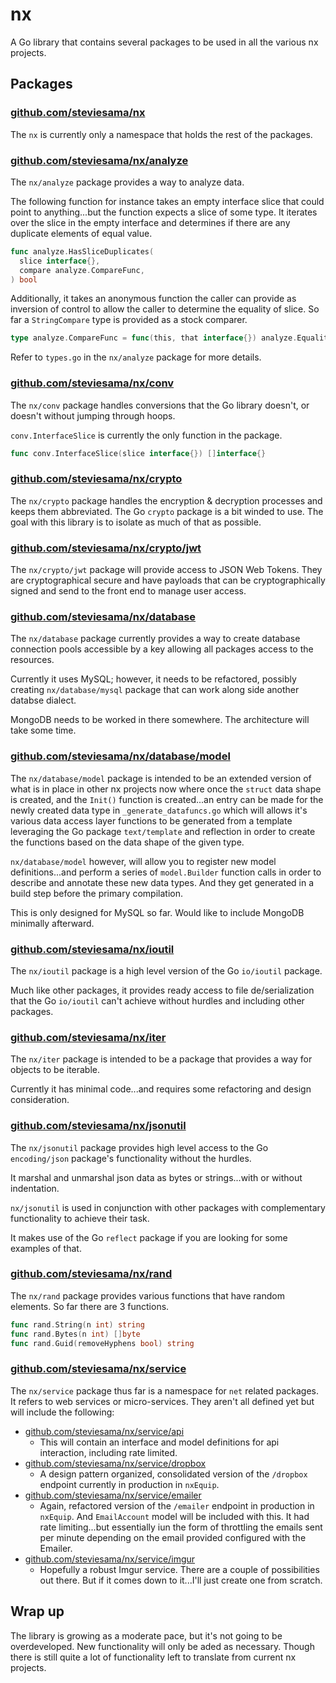 # nx

A Go library that contains several packages to be used in all the various nx projects.

## Packages

### [github.com/steviesama/nx](https://github.com/steviesama/nx)

The `nx` is currently only a namespace that holds the rest of the packages.

### [github.com/steviesama/nx/analyze](https://github.com/steviesama/nx/tree/master/analyze)

The `nx/analyze` package provides a way to analyze data. 

The following function for instance takes an empty interface slice that could point to anything...but the function expects a slice of some type. It iterates over the slice in the empty interface and determines if there are any duplicate elements of equal value.

```go
func analyze.HasSliceDuplicates(
  slice interface{},
  compare analyze.CompareFunc,
) bool
```

Additionally, it takes an anonymous function the caller can provide as inversion of control to allow the caller to determine the equality of slice. So far a `StringCompare` type is provided as a stock comparer.

```go
type analyze.CompareFunc = func(this, that interface{}) analyze.Equality
```

Refer to `types.go` in the `nx/analyze` package for more details.

### [github.com/steviesama/nx/conv](https://github.com/steviesama/nx/tree/master/conv)

The `nx/conv` package handles conversions that the Go library doesn't, or doesn't without jumping through hoops.

`conv.InterfaceSlice` is currently the only function in the package.

```go
func conv.InterfaceSlice(slice interface{}) []interface{}
```

### [github.com/steviesama/nx/crypto](https://github.com/steviesama/nx/tree/master/crypto)

The `nx/crypto` package handles the encryption & decryption processes and keeps them abbreviated. The Go `crypto` package is a bit winded to use. The goal with this library is to isolate as much of that as possible.

### [github.com/steviesama/nx/crypto/jwt](https://github.com/steviesama/nx/tree/master/crypto/jwt)

The `nx/crypto/jwt` package will provide access to JSON Web Tokens. They are cryptographical secure and have payloads that can be cryptographically signed and send to the front end to manage user access.

### [github.com/steviesama/nx/database](https://github.com/steviesama/nx/tree/master/database)

The `nx/database` package currently provides a way to create database connection pools accessible by a key allowing all packages access to the resources.

Currently it uses MySQL; however, it needs to be refactored, possibly creating `nx/database/mysql` package that can work along side another databse dialect.

MongoDB needs to be worked in there somewhere. The architecture will take some time.

### [github.com/steviesama/nx/database/model](https://github.com/steviesama/nx/tree/master/database/model)

The `nx/database/model` package is intended to be an extended version of what is in place in other nx projects now where once the `struct` data shape is created, and the `Init()` function is created...an entry can be made for the newly created data type in `_generate_datafuncs.go` which will allows it's various data access layer functions to be generated from a template leveraging the Go package `text/template` and reflection in order to create the functions based on the data shape of the given type.

`nx/database/model` however, will allow you to register new model definitions...and perform a series of `model.Builder` function calls in order to describe and annotate these new data types. And they get generated in a build step before the primary compilation.

This is only designed for MySQL so far. Would like to include MongoDB minimally afterward.

### [github.com/steviesama/nx/ioutil](https://github.com/steviesama/nx/tree/master/ioutil)

The `nx/ioutil` package is a high level version of the Go `io/ioutil` package.

Much like other packages, it provides ready access to file de/serialization that the Go `io/ioutil` can't achieve without hurdles and including other packages.

### [github.com/steviesama/nx/iter](https://github.com/steviesama/nx/tree/master/iter)

The `nx/iter` package is intended to be a package that provides a way for objects to be iterable.

Currently it has minimal code...and requires some refactoring and design consideration.

### [github.com/steviesama/nx/jsonutil](https://github.com/steviesama/nx/tree/master/jsonutil)

The `nx/jsonutil` package provides high level access to the Go `encoding/json` package's functionality without the hurdles.

It marshal and unmarshal json data as bytes or strings...with or without indentation.

`nx/jsonutil` is used in conjunction with other packages with complementary functionality to achieve their task.

It makes use of the Go `reflect` package if you are looking for some examples of that.

### [github.com/steviesama/nx/rand](https://github.com/steviesama/nx/tree/master/rand)

The `nx/rand` package provides various functions that have random elements. So far there are 3 functions.

```go
func rand.String(n int) string
func rand.Bytes(n int) []byte
func rand.Guid(removeHyphens bool) string
```

### [github.com/steviesama/nx/service](https://github.com/steviesama/nx/tree/master/service)

The `nx/service` package thus far is a namespace for `net` related packages. It refers to web services or micro-services. They aren't all defined yet but will include the following:

  - [github.com/steviesama/nx/service/api](https://github.com/steviesama/nx/tree/master/service/api)
    - This will contain an interface and model definitions for api interaction, including rate limited.
  - [github.com/steviesama/nx/service/dropbox](https://github.com/steviesama/nx/tree/master/service/dropbox)
    - A design pattern organized, consolidated version of the `/dropbox` endpoint currently in production in `nxEquip`.
  - [github.com/steviesama/nx/service/emailer](https://github.com/steviesama/nx/tree/master/service/emailer)
    - Again, refactored version of the `/emailer` endpoint in production in `nxEquip`. And `EmailAccount` model will be included with this. It had rate limiting...but essentially iun the form of throttling the emails sent per minute depending on the email provided configured with the Emailer.
  - [github.com/steviesama/nx/service/imgur](https://github.com/steviesama/nx/tree/master/service/imgur)
    - Hopefully a robust Imgur service. There are a couple of possibilities out there. But if it comes down to it...I'll just create one from scratch.

## Wrap up

The library is growing as a moderate pace, but it's not going to be overdeveloped. New functionality will only be aded as necessary. Though there is still quite a lot of functionality left to translate from current nx projects.
